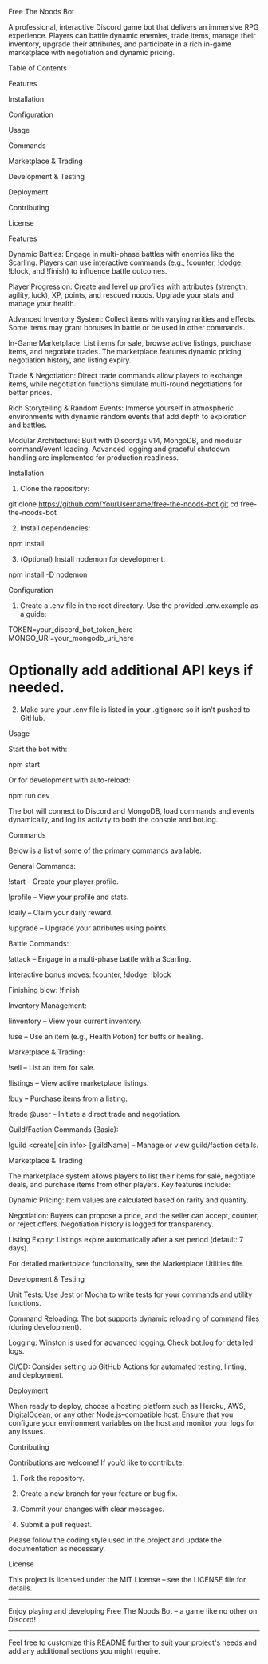 Free The Noods Bot

A professional, interactive Discord game bot that delivers an immersive RPG experience. Players can battle dynamic enemies, trade items, manage their inventory, upgrade their attributes, and participate in a rich in-game marketplace with negotiation and dynamic pricing.

Table of Contents

Features

Installation

Configuration

Usage

Commands

Marketplace & Trading

Development & Testing

Deployment

Contributing

License


Features

Dynamic Battles:
Engage in multi-phase battles with enemies like the Scarling. Players can use interactive commands (e.g., !counter, !dodge, !block, and !finish) to influence battle outcomes.

Player Progression:
Create and level up profiles with attributes (strength, agility, luck), XP, points, and rescued noods. Upgrade your stats and manage your health.

Advanced Inventory System:
Collect items with varying rarities and effects. Some items may grant bonuses in battle or be used in other commands.

In-Game Marketplace:
List items for sale, browse active listings, purchase items, and negotiate trades. The marketplace features dynamic pricing, negotiation history, and listing expiry.

Trade & Negotiation:
Direct trade commands allow players to exchange items, while negotiation functions simulate multi-round negotiations for better prices.

Rich Storytelling & Random Events:
Immerse yourself in atmospheric environments with dynamic random events that add depth to exploration and battles.

Modular Architecture:
Built with Discord.js v14, MongoDB, and modular command/event loading. Advanced logging and graceful shutdown handling are implemented for production readiness.


Installation

1. Clone the repository:

git clone https://github.com/YourUsername/free-the-noods-bot.git
cd free-the-noods-bot


2. Install dependencies:

npm install


3. (Optional) Install nodemon for development:

npm install -D nodemon



Configuration

1. Create a .env file in the root directory. Use the provided .env.example as a guide:

TOKEN=your_discord_bot_token_here
MONGO_URI=your_mongodb_uri_here
# Optionally add additional API keys if needed.


2. Make sure your .env file is listed in your .gitignore so it isn’t pushed to GitHub.



Usage

Start the bot with:

npm start

Or for development with auto-reload:

npm run dev

The bot will connect to Discord and MongoDB, load commands and events dynamically, and log its activity to both the console and bot.log.

Commands

Below is a list of some of the primary commands available:

General Commands:

!start – Create your player profile.

!profile – View your profile and stats.

!daily – Claim your daily reward.

!upgrade <attribute> <amount> – Upgrade your attributes using points.


Battle Commands:

!attack – Engage in a multi-phase battle with a Scarling.

Interactive bonus moves: !counter, !dodge, !block

Finishing blow: !finish



Inventory Management:

!inventory – View your current inventory.

!use <itemName> – Use an item (e.g., Health Potion) for buffs or healing.


Marketplace & Trading:

!sell <itemName> <quantity> <pricePerItem> – List an item for sale.

!listings – View active marketplace listings.

!buy <listingID> <quantity> – Purchase items from a listing.

!trade @user <itemName> <quantity> <proposedPrice> – Initiate a direct trade and negotiation.


Guild/Faction Commands (Basic):

!guild <create|join|info> [guildName] – Manage or view guild/faction details.



Marketplace & Trading

The marketplace system allows players to list their items for sale, negotiate deals, and purchase items from other players. Key features include:

Dynamic Pricing:
Item values are calculated based on rarity and quantity.

Negotiation:
Buyers can propose a price, and the seller can accept, counter, or reject offers. Negotiation history is logged for transparency.

Listing Expiry:
Listings expire automatically after a set period (default: 7 days).


For detailed marketplace functionality, see the Marketplace Utilities file.

Development & Testing

Unit Tests:
Use Jest or Mocha to write tests for your commands and utility functions.

Command Reloading:
The bot supports dynamic reloading of command files (during development).

Logging:
Winston is used for advanced logging. Check bot.log for detailed logs.

CI/CD:
Consider setting up GitHub Actions for automated testing, linting, and deployment.


Deployment

When ready to deploy, choose a hosting platform such as Heroku, AWS, DigitalOcean, or any other Node.js–compatible host. Ensure that you configure your environment variables on the host and monitor your logs for any issues.

Contributing

Contributions are welcome! If you’d like to contribute:

1. Fork the repository.


2. Create a new branch for your feature or bug fix.


3. Commit your changes with clear messages.


4. Submit a pull request.



Please follow the coding style used in the project and update the documentation as necessary.

License

This project is licensed under the MIT License – see the LICENSE file for details.


---

Enjoy playing and developing Free The Noods Bot – a game like no other on Discord!


---

Feel free to customize this README further to suit your project's needs and add any additional sections you might require.

